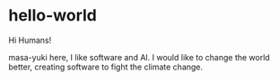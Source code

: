 # hello-world

Hi Humans!

masa-yuki here, I like software and AI.
I would like to change the world better, creating software to fight the climate change.
